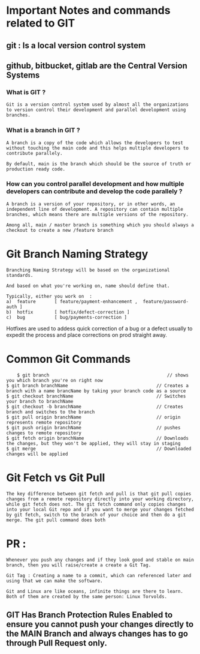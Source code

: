 # Important Notes and commands related to GIT
## git : Is a local version control system
## github, bitbucket, gitlab are the Central Version Systems

### What is GIT ?

    Git is a version control system used by almost all the organizations to version control their development and parallel development using branches.

### What is a branch in GIT ?
    A branch is a copy of the code which allows the developers to test without touching the main code and this helps multiple developers to contribute parallely.

    By default, main is the branch which should be the source of truth or production ready code.

### How can you control parallel development and how multiple developers can contribute and develop the code parallely ?

    A branch is a version of your repository, or in other words, an independent line of development. A repository can contain multiple branches, which means there are multiple versions of the repository.

    Among all, main / master branch is something which you should always a checkout to create a new /feature branch

# Git Branch Naming Strategy

    Branching Naming Strategy will be based on the organizational standards.  

    And based on what you're working on, name should define that.

    Typically, either you work on  :
    a)  feature       [ feature/payment-enhancement ,  feature/password-auth ]
    b)  hotfix        [ hotfix/defect-correction ]
    c)  bug           [ bug/payments-correction ]

Hotfixes are used to addess quick correction of a bug or a defect usually to expedit the process and place corrections on prod straight away.

# Common Git Commands

        $ git branch                                            // shows you which branch you're on right now 
    $ git branch branchName                                 // Creates a branch with a name brancName by taking your branch code as a source 
    $ git checkout branchName                               // Switches your branch to branchName 
    $ git checkout -b branchName                            // Creates branch and switches to the branch
    $ git pull origin branchName                            // origin represents remote repository
    $ git push origin branchName                            // pushes changes to remote repository
    $ git fetch origin branchName                           // Downloads the changes, but they won't be applied, they will stay in staging
    $ git merge                                             // Downloaded changes will be applied

# Git Fetch vs Git Pull

    The key difference between git fetch and pull is that git pull copies changes from a remote repository directly into your working directory, while git fetch does not. The git fetch command only copies changes into your local Git repo and if you want to merge your changes fetched by git fetch, switch to the branch of your choice and then do a git merge. The git pull command does both

# PR :
    Whenever you push any changes and if they look good and stable on main branch, then you will raise/create a create a Git Tag.

    Git Tag : Creating a name to a commit, which can referenced later and using that we can make the software.

    Git and Linux are like oceans, infinite things are there to learn. Both of them are created by the same person: Linux Torvolds.

## GIT Has Branch Protection Rules Enabled to ensure you cannot push your changes directly to the MAIN Branch and always changes has to go through Pull Request only.

